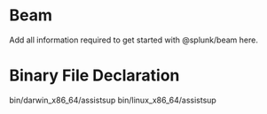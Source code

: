 # Beam

Add all information required to get started with @splunk/beam here.

# Binary File Declaration
bin/darwin_x86_64/assistsup
bin/linux_x86_64/assistsup
